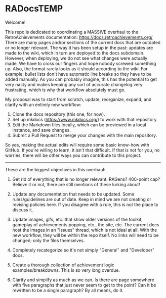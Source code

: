 # RADocsTEMP

Welcome!

This repo is dedicated to coordinating a MASSIVE overhaul to the RetroAchievements documentation: https://docs.retroachievements.org/ There are many pages and/or sections of the current docs that are outdated or no longer relevant. The way it has been setup in the past: updates are made to the wiki, which in turn are deployed to the docs subdomain. However, when deploying, we do not see what changes were actually made. We have to cross our fingers and hope nobody screwed something up. Also, the format rarely looks as it should according to the wiki. For example: bullet lists don't have automatic line breaks so they have to be added manually. As you can probably imagine, this has the potential to get very nasty and makes keeping any sort of accurate changelog very frustrating, which is why that workflow absolutely must go. 

My proposal was to start from scratch, update, reorganize, expand, and clarify with an entirely new workflow:
1. Clone the docs repository (this one, for now).
2. Set up mkdocs (https://www.mkdocs.org/) to work with that repository. 
3. Edit the Markdown files locally, which can be previewed in a local instance, and save changes.
4. Submit a Pull Request to merge your changes with the main repository. 

So yes, making the actual edits will require some basic know-how with GitHub. If you're willing to learn, it isn't that difficult. If that is not for you, no worries, there will be other ways you can contribute to this project.

-------------------------

These are the biggest objectives in this overhaul:

1. Get rid of everything that is no longer relevant. RAGens? 400-point cap? Believe it or not, there are still mentions of these lurking about! 

2. Update any documentation that needs to be updated. Some rules/guidelines are out of date. Keep in mind we are not creating or revising policies here. If you disagree with a rule, this is not the place to discuss it.

3. Update images, gifs, etc. that show older versions of the toolkit, gameplay of achievements popping, etc., the site, etc. The current docs host the images in an "Issues" thread, which is not ideal at all. With the new workflow, they will be within the repo itself. No links will need to be changed; only the files themselves.

4. Completely recategorize so it's not simply "General" and "Developer" docs. 

5. Create a thorough collection of achievement logic examples/breakdowns. This is so very long overdue.

6. Clarify and simplify as much as we can. Is there are page somewhere with five paragraphs that just never seem to get to the point? Can it be rewritten to be a single paragraph? By all means, do it. 



